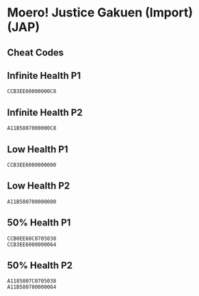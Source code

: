 # Moero! Justice Gakuen (Import) (JAP)

## Cheat Codes

## Infinite Health P1

```
CCB3EE60000000C8

```

## Infinite Health P2

```
A11B5807000000C8

```

## Low Health P1

```
CCB3EE6000000000

```

## Low Health P2

```
A11B580700000000

```

## 50% Health P1

```
CCB0EE60C0705038
CCB3EE6000000064

```

## 50% Health P2

```
A1185807C0705038
A11B580700000064

```

